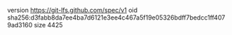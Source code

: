 version https://git-lfs.github.com/spec/v1
oid sha256:d3fabb8da7ee4ba7d6121e3ee4c467a5f19e05326bdff7bedcc1ff4079ad3160
size 4425
